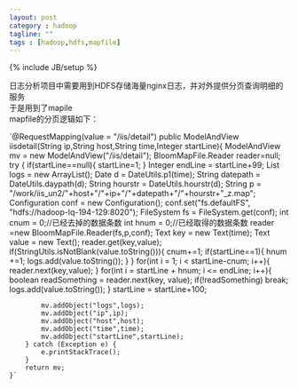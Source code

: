 ```yaml
---
layout: post
category : hadoop
tagline: ""
tags : [hadoop,hdfs,mapfile]
---
```

{% include JB/setup %}

日志分析项目中需要用到HDFS存储海量nginx日志，并对外提供分页查询明细的服务<br/>
于是用到了mapile<br/>
mapfile的分页逻辑如下：

`@RequestMapping(value = "/iis/detail")
    public ModelAndView iisdetail(String ip,String host,String time,Integer startLine){
        ModelAndView mv = new ModelAndView("/iis/detail");
        BloomMapFile.Reader reader=null;
        try {
            if(startLine==null){
                startLine=1;
            }
            Integer endLine = startLine+99;
            List<String> logs = new ArrayList<String>();
            Date d = DateUtils.p1(time);
            String datepath = DateUtils.daypath(d);
            String hourstr = DateUtils.hourstr(d);
            String p = "/work/iis_un2/"+host+"/"+ip+"/"+datepath+"/"+hourstr+"_z.map";
            Configuration conf = new Configuration();
            conf.set("fs.defaultFS", "hdfs://hadoop-lq-194-129:8020");
            FileSystem fs = FileSystem.get(conf);
            int cnum = 0;//已经去掉的数据条数
            int hnum = 0;//已经取得的数据条数
            reader =new  BloomMapFile.Reader(fs,p,conf);
            Text key = new Text(time);
            Text value = new Text();
            reader.get(key,value);
            if(StringUtils.isNotBlank(value.toString())){
                cnum+=1;
                if(startLine==1){
                    hnum +=1;
                    logs.add(value.toString());
                }
            }
            for(int i = 1; i < startLine-cnum; i++){
                reader.next(key,value);
            }
            for(int i = startLine + hnum; i <= endLine; i++){
                boolean readSomething = reader.next(key, value);
                if(!readSomething) break;
                logs.add(value.toString());
            }
            startLine = startLine+100;

            mv.addObject("logs",logs);
            mv.addObject("ip",ip);
            mv.addObject("host",host);
            mv.addObject("time",time);
            mv.addObject("startLine",startLine);
        } catch (Exception e) {
            e.printStackTrace();
        }
        return mv;
    }`